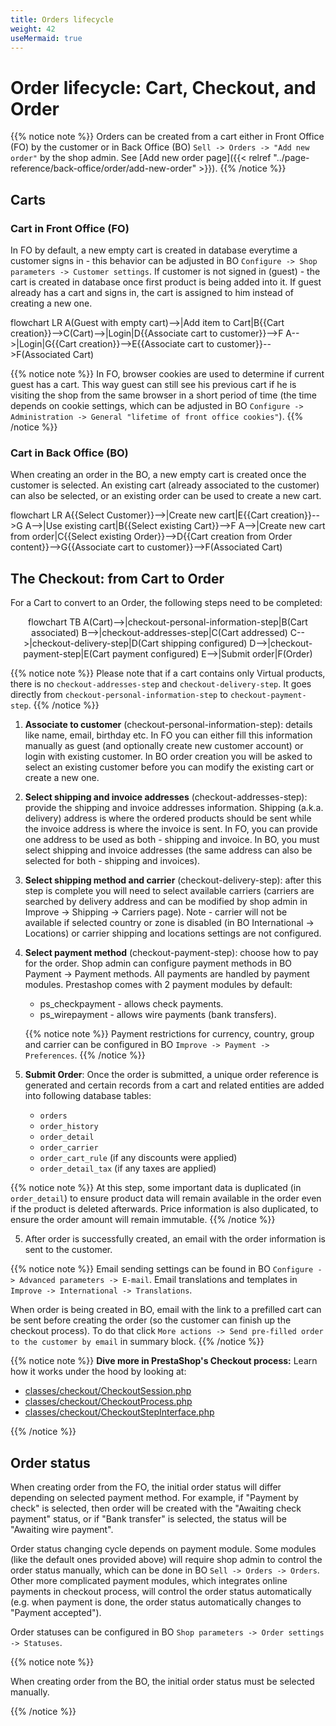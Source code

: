 ```yaml
---
title: Orders lifecycle
weight: 42
useMermaid: true
---
```


# Order lifecycle: Cart, Checkout, and Order

{{% notice note %}}
Orders can be created from a cart either in Front Office (FO) by the customer or in Back Office (BO) `Sell -> Orders -> "Add new order"` by the shop admin. See [Add new order page]({{< relref "../page-reference/back-office/order/add-new-order" >}}).
{{% /notice %}}

## Carts

### Cart in Front Office (FO)

In FO by default, a new empty cart is created in database everytime a customer signs in - this behavior can be adjusted in BO
`Configure -> Shop parameters -> Customer settings`. If customer is not signed in (guest) - the cart is created in database once
first product is being added into it. If guest already has a cart and signs in, the cart is assigned to him instead of
creating a new one.

<div class='mermaid'>
flowchart LR
   A(Guest with empty cart)-->|Add item to Cart|B{{Cart creation}}-->C(Cart)-->|Login|D{{Associate cart to customer}}-->F
   A-->|Login|G{{Cart creation}}-->E{{Associate cart to customer}}-->F(Associated Cart)
</div>

{{% notice note %}}
In FO, browser cookies are used to determine if current guest has a cart. This way guest can still see his previous cart
if he is visiting the shop from the same browser in a short period of time (the time depends on cookie settings, which
can be adjusted in BO `Configure -> Administration -> General "lifetime of front office cookies"`).
{{% /notice %}}

### Cart in Back Office (BO)

When creating an order in the BO, a new empty cart is created once the customer is selected. An existing cart (already associated to the customer) can also be selected, or an existing order can be used to create a new cart.

<div class='mermaid'>
flowchart LR
   A{{Select Customer}}-->|Create new cart|E{{Cart creation}}-->G
   A-->|Use existing cart|B{{Select existing Cart}}-->F
   A-->|Create new cart from order|C{{Select existing Order}}-->D{{Cart creation from Order content}}-->G{{Associate cart to customer}}-->F(Associated Cart)
</div>

## The Checkout: from Cart to Order

For a Cart to convert to an Order, the following steps need to be completed:

<div class='mermaid' style="text-align: center">
flowchart TB
   A(Cart)-->|checkout-personal-information-step|B(Cart associated)
   B-->|checkout-addresses-step|C(Cart addressed)
   C-->|checkout-delivery-step|D(Cart shipping configured)
   D-->|checkout-payment-step|E(Cart payment configured)
   E-->|Submit order|F(Order)
</div>

{{% notice note %}}
Please note that if a cart contains only Virtual products, there is no `checkout-addresses-step` and `checkout-delivery-step`. It goes directly from `checkout-personal-information-step` to `checkout-payment-step`.
{{% /notice %}}

1. **Associate to customer** (checkout-personal-information-step): details like name, email, birthday etc. In FO you can either fill 
   this information manually as guest (and optionally create new customer account) or login with existing customer. 
   In BO order creation you will be asked to select an existing customer before you can modify the existing cart or create a new one.
2. **Select shipping and invoice addresses** (checkout-addresses-step): provide the shipping and invoice addresses information. 
   Shipping (a.k.a. delivery) address is where the ordered products should be sent while the invoice address is where the invoice is sent. 
   In FO, you can provide one address to be used as both - shipping and invoice. In BO, you must select shipping and invoice addresses 
   (the same address can also be selected for both - shipping and invoices). 
3. **Select shipping method and carrier** (checkout-delivery-step): after this step is complete you will need to select available carriers
   (carriers are searched by delivery address and can be modified by shop admin in Improve -> Shipping -> Carriers page). 
   Note - carrier will not be available if selected country or zone is disabled (in BO International -> Locations) or carrier shipping 
   and locations settings are not configured.
3. **Select payment method** (checkout-payment-step): choose how to pay for the order. Shop admin can configure payment methods in 
   BO Payment -> Payment methods.
   All payments are handled by payment modules. Prestashop comes with 2 payment modules by default:

    * ps_checkpayment - allows check payments.
    * ps_wirepayment - allows wire payments (bank transfers).

   {{% notice note %}}
   Payment restrictions for currency, country, group and carrier can be configured in BO `Improve -> Payment -> Preferences`.
   {{% /notice %}}
4. **Submit Order**: Once the order is submitted, a unique order reference is generated and certain records from a cart and related
   entities are added into following database tables:
    * `orders`
    * `order_history`
    * `order_detail`
    * `order_carrier`
    * `order_cart_rule` (if any discounts were applied)
    * `order_detail_tax` (if any taxes are applied)

{{% notice note %}}
At this step, some important data is duplicated (in `order_detail`) to ensure product data will remain available in the order even if the product is deleted afterwards. Price information is also duplicated, to ensure the order amount will remain immutable. 
{{% /notice %}}

5. After order is successfully created, an email with the order information is sent to the customer.

{{% notice note %}}
Email sending settings can be found in BO `Configure -> Advanced parameters -> E-mail`. Email translations and templates
in `Improve -> International -> Translations`.

When order is being created in BO, email with the link to a prefilled cart can be sent before creating the order (so the
customer can finish up the checkout process). To do that
click `More actions -> Send pre-filled order to the customer by email` in summary block.
{{% /notice %}}

{{% notice note %}}
**Dive more in PrestaShop's Checkout process:** 
Learn how it works under the hood by looking at:
- [classes/checkout/CheckoutSession.php](https://github.com/PrestaShop/PrestaShop/blob/8.0.x/classes/checkout/CheckoutSession.php)
- [classes/checkout/CheckoutProcess.php](https://github.com/PrestaShop/PrestaShop/blob/8.0.x/classes/checkout/CheckoutProcess.php)
- [classes/checkout/CheckoutStepInterface.php](https://github.com/PrestaShop/PrestaShop/blob/8.0.x/classes/checkout/CheckoutStepInterface.php)

{{% /notice %}}


## Order status

When creating order from the FO, the initial order status will differ depending on selected payment method. For example,
if "Payment by check" is selected, then order will be created with the "Awaiting check payment" status, or if "Bank
transfer" is selected, the status will be "Awaiting wire payment".

Order status changing cycle depends on payment module. Some modules (like the default ones provided above) will require
shop admin to control the order status manually, which can be done in BO `Sell -> Orders -> Orders`. Other more
complicated payment modules, which integrates online payments in checkout process, will control the order status
automatically (e.g. when payment is done, the order status automatically changes to "Payment accepted").

Order statuses can be configured in BO `Shop parameters -> Order settings -> Statuses`.

{{% notice note %}}

When creating order from the BO, the initial order status must be selected manually.

{{% /notice %}}


